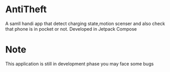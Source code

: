 # AntiTheft

A samll handi app that detect charging state,motion scenser and also check that phone is in pocket or not. Developed in Jetpack Compose

# Note 
This application is still in development phase you may face some bugs
 
